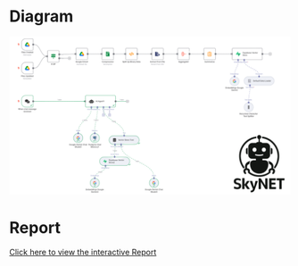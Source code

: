 # Diagram
![SkyNET I2A2 AI Agent Diagram](SkyNET_I2A2_AI_Agent_20250618_Diagram.png "Diagram of the SkyNET I2A2 AI Agent")

# Report
[Click here to view the interactive Report](Report.html)
